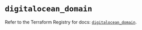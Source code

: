 # `digitalocean_domain`

Refer to the Terraform Registry for docs: [`digitalocean_domain`](https://registry.terraform.io/providers/digitalocean/digitalocean/2.39.1/docs/resources/domain).

